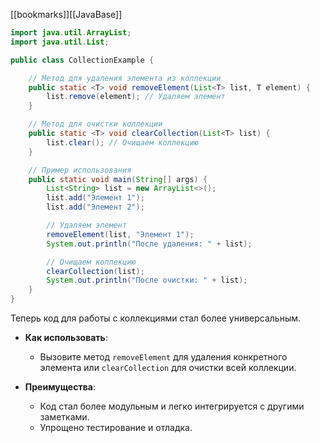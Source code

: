 [[bookmarks]][[JavaBase]]
```java ignore
import java.util.ArrayList;
import java.util.List;

public class CollectionExample {

    // Метод для удаления элемента из коллекции
    public static <T> void removeElement(List<T> list, T element) {
        list.remove(element); // Удаляем элемент
    }

    // Метод для очистки коллекции
    public static <T> void clearCollection(List<T> list) {
        list.clear(); // Очищаем коллекцию
    }

    // Пример использования
    public static void main(String[] args) {
        List<String> list = new ArrayList<>();
        list.add("Элемент 1");
        list.add("Элемент 2");

        // Удаляем элемент
        removeElement(list, "Элемент 1");
        System.out.println("После удаления: " + list);

        // Очищаем коллекцию
        clearCollection(list);
        System.out.println("После очистки: " + list);
    }
}
```

Теперь код для работы с коллекциями стал более универсальным.

- **Как использовать**:
    
    - Вызовите метод `removeElement` для удаления конкретного элемента или `clearCollection` для очистки всей коллекции.
        
- **Преимущества**:
    
    - Код стал более модульным и легко интегрируется с другими заметками.
    - Упрощено тестирование и отладка.

